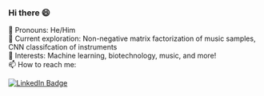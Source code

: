 ### Hi there 😄

👨 Pronouns: He/Him\
🌱 Current exploration: Non-negative matrix factorization of music samples, CNN classifcation of instruments\
🔭 Interests: Machine learning, biotechnology, music, and more!\
📫 How to reach me:
  
  
  <a href="https://www.linkedin.com/in/kevin-lu-4588-/">
    <img src="https://img.shields.io/badge/LinkedIn-blue?style=for-the-badge&logo=linkedin&logoColor=white" alt="LinkedIn Badge"/>
  </a>
<!--
**kevinlu4588/kevinlu4588** is a ✨ _special_ ✨ repository because its `README.md` (this file) appears on your GitHub profile.

Here are some ideas to get you started:

- 🔭 I’m currently working on ...
- 🌱 I’m currently learning ...
- 👯 I’m looking to collaborate on ...
- 🤔 I’m looking for help with ...
- 💬 Ask me about ...
- 📫 How to reach me: ...
- 😄 Pronouns: ...
- ⚡ Fun fact: ...
-->
